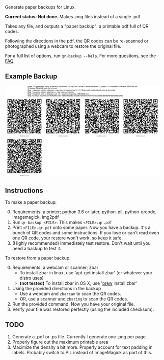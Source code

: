 Generate paper backups for Linux.

**Current status: Not done.** Makes .png files instead of a single .pdf

Takes any file, and outputs a "paper backup": a printable pdf full of QR codes. 

Following the directions in the pdf, the QR codes can be re-scanned or photographed using a webcam to restore the original file.

For a full list of options, run `qr-backup --help`. For more questions, see the [FAQ](FAQ.md).

## Example Backup
![Example Backup](example.png)

## Instructions
To make a paper backup:

0. Requirements: a printer; python 3.6 or later, python-pil, python-qrcode, imagemagick, img2pdf
1. Run `qr-backup <FILE>`. This makes `<FILE>.qr.pdf`
2. Print `<FILE>.qr.pdf` onto some paper. Now you have a backup. It's a bunch of QR codes and some instructions. If you lose or can't read even one QR code, your restore won't work, so keep it safe.
3. (Highly recommended) Immediately test restore. Don't wait until you need a backup to test it.

To restore from a paper backup:

0. Requirements: a webcam or scanner; zbar
    - To install zbar in linux, use 'apt-get install zbar' (or whatever your distro uses)
    - **(not tested)** To install zbar in OS X, use '[brew](https://brew.sh/) install zbar'
1. Using the provided directions in the backup
    - Use a webcam and `zbarcam` to scan the QR codes. 
    - OR, use a scanner and `zbarimg` to scan the QR codes.
3. Run the provided command. Now you have your original file.
4. Verify your file was restored perfectly (using the included checksum).

## TODO
1. Generate a .pdf or .ps file. Currently I generate one .png per page.
2. Properly figure out the maximum printable area
3. Maximize the density a bit more. Properly account for text padding in labels. Probably switch to PIL instead of ImageMagick as part of this.
